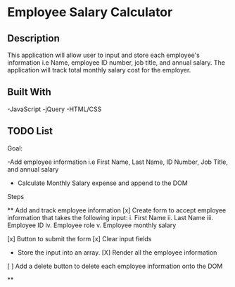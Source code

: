 # Employee Salary Calculator

## Description

This application will allow user to input and store each employee's information i.e Name, employee ID number, job title, and annual salary. The application will track total monthly salary cost for the employer.

## Built With

-JavaScript
-jQuery
-HTML/CSS

## TODO List

Goal:

-Add employee information i.e First Name, Last Name, ID Number, Job Title, and annual salary

- Calculate Monthly Salary expense and append to the DOM

Steps

\*\* Add and track employee information
[x] Create form to accept employee information that takes the following input:
i. First Name
ii. Last Name
iii. Employee ID
iv. Employee role
v. Employee monthly salary

[x] Button to submit the form
[x] Clear input fields

- Store the input into an array.
  [X] Render all the employee information

[ ] Add a delete button to delete each employee information onto the DOM

\*\*
